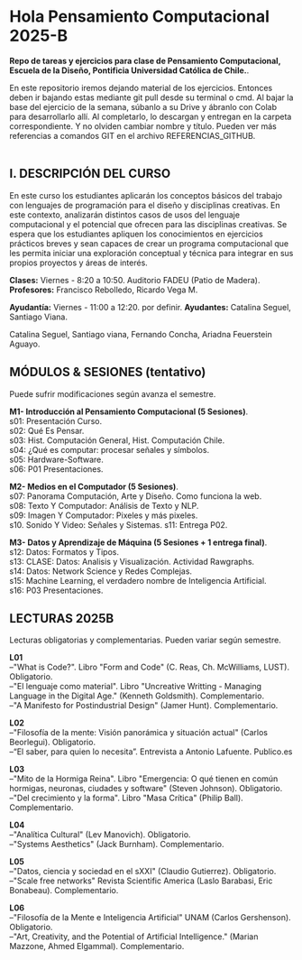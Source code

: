 # Hola Pensamiento Computacional 2025-B  

**Repo de tareas y ejercicios para clase de Pensamiento Computacional, Escuela de la Diseño, Pontificia Universidad Católica de Chile.**.  

En este repositorio iremos dejando material de los ejercicios. Entonces deben ir bajando estas mediante git pull desde su terminal o cmd. Al bajar la base del ejercicio de la semana, súbanlo a su Drive y ábranlo con Colab para desarrollarlo allí. Al completarlo, lo descargan y entregan en la carpeta correspondiente. Y no olviden cambiar nombre y título. Pueden ver más referencias a comandos GIT en el archivo REFERENCIAS_GITHUB.   
<br> 

## I. DESCRIPCIÓN DEL CURSO 
En este curso los estudiantes aplicarán los conceptos básicos del trabajo con lenguajes de programación para el diseño y disciplinas creativas. En este contexto, analizarán distintos casos de usos del lenguaje computacional y el potencial que ofrecen para las disciplinas creativas. Se espera que los estudiantes apliquen los conocimientos en ejercicios prácticos breves y sean capaces de crear un programa computacional que les permita iniciar una exploración conceptual y técnica para integrar en sus propios proyectos y áreas de interés. 


**Clases:** Viernes - 8:20 a 10:50. Auditorio FADEU (Patio de Madera).     
**Profesores:** Francisco Rebolledo, Ricardo Vega M.  

**Ayudantía:** Viernes - 11:00 a 12:20. por definir. 
**Ayudantes:** Catalina Seguel, Santiago Viana. 

Catalina Seguel, Santiago viana, Fernando Concha, Ariadna Feuerstein Aguayo. 

## MÓDULOS & SESIONES (tentativo)

Puede sufrir modificaciones según avanza el semestre. 

**M1- Introducción al Pensamiento Computacional (5 Sesiones)**.  
s01: Presentación Curso.  
s02: Qué Es Pensar.  
s03: Hist. Computación General, Hist. Computación Chile.  
s04: ¿Qué es computar: procesar señales y símbolos.  
s05: Hardware-Software.   
s06: P01 Presentaciones.   

**M2- Medios en el Computador (5 Sesiones)**.  
s07: Panorama Computación, Arte y Diseño. Como funciona la web.  
s08: Texto Y Computador: Análisis de Texto y NLP.   
s09: Imagen Y Computador: Pixeles y más pixeles.  
s10. Sonido Y Video: Señales y Sistemas. 
s11: Entrega P02.  

**M3- Datos y Aprendizaje de Máquina (5 Sesiones + 1 entrega final)**.    
s12: Datos: Formatos y Tipos.   
s13: CLASE: Datos: Analisis y Visualización. Actividad Rawgraphs.    
s14: Datos: Network Science y Redes Complejas.  
s15: Machine Learning, el verdadero nombre de Inteligencia Artificial.  
s16: P03 Presentaciones.   



## LECTURAS 2025B 

Lecturas obligatorias y complementarias. Pueden variar según semestre. 
 
**L01**  
–"What is Code?". Libro "Form and Code" (C. Reas, Ch. McWilliams, LUST). Obligatorio.   
–"El lenguaje como material". Libro "Uncreative Writting - Managing Language in the Digital Age." (Kenneth Goldsmith). Complementario.   
–"A Manifesto for Postindustrial Design" (Jamer Hunt). Complementario.   

**L02**  
–"Filosofía de la mente: Visión panorámica y situación actual" (Carlos Beorlegui). Obligatorio.   
–“El saber, para quien lo necesita”. Entrevista a Antonio Lafuente. Publico.es  

**L03**   
–"Mito de la Hormiga Reina". Libro "Emergencia: O qué tienen en común hormigas, neuronas, ciudades y software" (Steven Johnson).    Obligatorio.   
–"Del crecimiento y la forma". Libro "Masa Crítica" (Philip Ball). Complementario.   

**L04**   
–"Analítica Cultural" (Lev Manovich). Obligatorio.   
–"Systems Aesthetics" (Jack Burnham). Complementario.   

**L05**   
–"Datos, ciencia y sociedad en el sXXI" (Claudio Gutierrez). Obligatorio.   
–"Scale free networks" Revista Scientific America (Laslo Barabasi, Eric Bonabeau). Complementario.   

**L06**   
–"Filosofía de la Mente e Inteligencia Artificial" UNAM (Carlos Gershenson). Obligatorio.   
–"Art, Creativity, and the Potential of Artificial Intelligence." (Marian Mazzone, Ahmed Elgammal). Complementario.    

